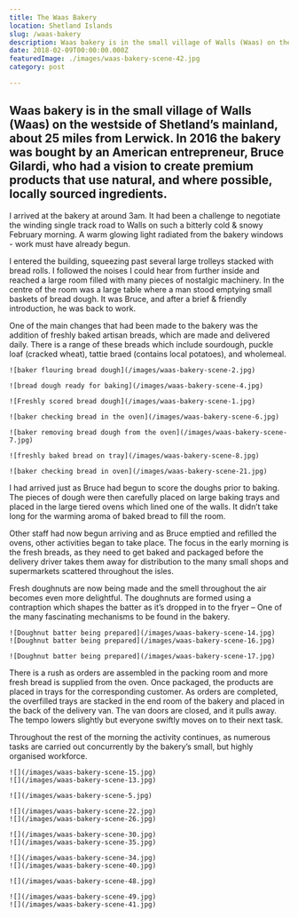```yaml
---
title: The Waas Bakery
location: Shetland Islands
slug: /waas-bakery
description: Waas bakery is in the small village of Walls (Waas) on the westside of Shetland’s mainland, about 25 miles from Lerwick.  In 2016 the bakery was bought by an American entrepreneur, Bruce Gilardi, who had a vision to create premium products that use natural, and where possible, locally sourced ingredients.
date: 2018-02-09T00:00:00.000Z
featuredImage: ./images/waas-bakery-scene-42.jpg
category: post

---
```

## Waas bakery is in the small village of Walls (Waas) on the westside of Shetland’s mainland, about 25 miles from Lerwick.  In 2016 the bakery was bought by an American entrepreneur, Bruce Gilardi, who had a vision to create premium products that use natural, and where possible, locally sourced ingredients. 

I arrived at the bakery at around 3am.  It had been a challenge to negotiate the winding single track road to Walls on such a bitterly cold & snowy February morning.  A warm glowing light radiated from the bakery windows - work must have already begun.

I entered the building, squeezing past several large trolleys stacked with bread rolls.  I followed the noises I could hear from further inside and reached a large room filled with many pieces of nostalgic machinery.  In the centre of the room was a large table where a man stood emptying small baskets of bread dough.  It was Bruce, and after a brief & friendly introduction, he was back to work.

One of the main changes that had been made to the bakery was the addition of freshly baked artisan breads, which are made and delivered daily.  There is a range of these breads which include sourdough, puckle loaf (cracked wheat), tattie braed (contains local potatoes), and wholemeal.  

```grid|2
![baker flouring bread dough](/images/waas-bakery-scene-2.jpg)

![bread dough ready for baking](/images/waas-bakery-scene-4.jpg)

```

```grid|1
![Freshly scored bread dough](/images/waas-bakery-scene-1.jpg)
```

```grid|2
![baker checking bread in the oven](/images/waas-bakery-scene-6.jpg)

![baker removing bread dough from the oven](/images/waas-bakery-scene-7.jpg)
```

```grid|2
![freshly baked bread on tray](/images/waas-bakery-scene-8.jpg)

![baker checking bread in oven](/images/waas-bakery-scene-21.jpg)
```

I had arrived just as Bruce had begun to score the doughs prior to baking.  The pieces of dough were then carefully placed on large baking trays and placed in the large tiered ovens which lined one of the walls. It didn’t take long for the warming aroma of baked bread to fill the room.  

Other staff had now begun arriving and as Bruce emptied and refilled the ovens, other activities began to take place.  The focus in the early morning is the fresh breads, as they need to get baked and packaged before the delivery driver takes them away for distribution to the many small shops and supermarkets scattered throughout the isles.

Fresh doughnuts are now being made and the smell throughout the air becomes even more delightful.  The doughnuts are formed using a contraption which shapes the batter as it’s dropped in to the fryer – One of the many fascinating mechanisms to be found in the bakery.

```grid|2
![Doughnut batter being prepared](/images/waas-bakery-scene-14.jpg)
![Doughnut batter being prepared](/images/waas-bakery-scene-16.jpg)
```

```grid|1
![Doughnut batter being prepared](/images/waas-bakery-scene-17.jpg)
```

There is a rush as orders are assembled in the packing room and more fresh bread is supplied from the oven.  Once packaged, the products are placed in trays for the corresponding customer.  As orders are completed, the overfilled trays are stacked in the end room of the bakery and placed in the back of the delivery van.  The van doors are closed, and it pulls away.  The tempo lowers slightly but everyone swiftly moves on to their next task.

Throughout the rest of the morning the activity continues, as numerous tasks are carried out concurrently by the bakery’s small, but highly organised workforce.  

```grid|2
![](/images/waas-bakery-scene-15.jpg)
![](/images/waas-bakery-scene-13.jpg)
```

```grid|
![](/images/waas-bakery-scene-5.jpg)
```

```grid|2
![](/images/waas-bakery-scene-22.jpg)
![](/images/waas-bakery-scene-26.jpg)
```

```grid|2
![](/images/waas-bakery-scene-30.jpg)
![](/images/waas-bakery-scene-35.jpg)
```

```grid|2
![](/images/waas-bakery-scene-34.jpg)
![](/images/waas-bakery-scene-40.jpg)
```

```grid|
![](/images/waas-bakery-scene-48.jpg)
```

```grid|2
![](/images/waas-bakery-scene-49.jpg)
![](/images/waas-bakery-scene-41.jpg)
```